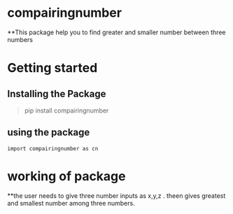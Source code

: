 # compairingnumber
**This package help you to find greater and smaller number between three numbers

# Getting started
## Installing the Package
> pip install compairingnumber

## using the package
` import compairingnumber as cn `

# working of package
**the user needs to give three number inputs as x,y,z . theen gives greatest and smallest number among three numbers.
